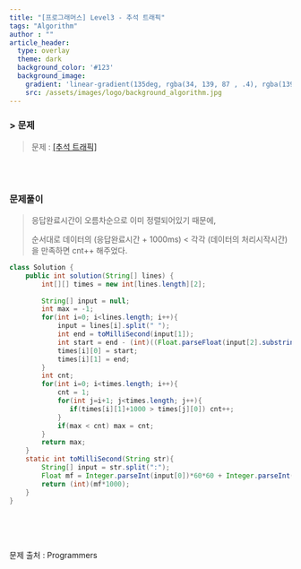 ```yaml
---
title: "[프로그래머스] Level3 - 추석 트래픽"
tags: "Algorithm"
author : ""
article_header:
  type: overlay
  theme: dark
  background_color: '#123'
  background_image:
    gradient: 'linear-gradient(135deg, rgba(34, 139, 87 , .4), rgba(139, 34, 139, .4))'
    src: /assets/images/logo/background_algorithm.jpg
---
```






### > 문제

> 문제 : [[추석 트래픽]](https://programmers.co.kr/learn/courses/30/lessons/17676)

<br>

<br>

### 문제풀이

> 응답완료시간이 오름차순으로 이미 정렬되어있기 때문에,
>
> 순서대로 데이터의 (응답완료시간 + 1000ms) < 각각 (데이터의 처리시작시간)을 만족하면 cnt++ 해주었다.

```java
class Solution {
    public int solution(String[] lines) {
        int[][] times = new int[lines.length][2];
        
        String[] input = null;
        int max = -1;
        for(int i=0; i<lines.length; i++){
            input = lines[i].split(" ");
            int end = toMilliSecond(input[1]);
            int start = end - (int)((Float.parseFloat(input[2].substring(0,input[2].length()-1)))*1000)+1;
            times[i][0] = start;
            times[i][1] = end;
        }
        int cnt;
        for(int i=0; i<times.length; i++){
            cnt = 1;
            for(int j=i+1; j<times.length; j++){
               if(times[i][1]+1000 > times[j][0]) cnt++;
            }
            if(max < cnt) max = cnt;
        }
        return max;
    }
    static int toMilliSecond(String str){
        String[] input = str.split(":");
        Float mf = Integer.parseInt(input[0])*60*60 + Integer.parseInt(input[1])*60 + Float.parseFloat(input[2]);
        return (int)(mf*1000);
    }
}
```



<br/>

<br/>

<br/>

문제 출처 : Programmers

<br/>

<br/>

<br/>